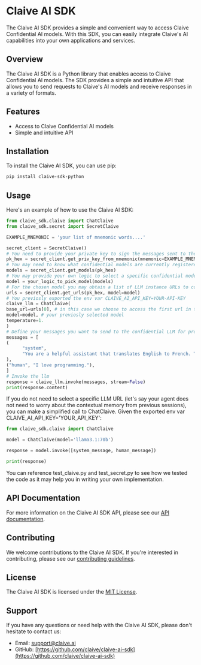 # Claive AI SDK
The Claive AI SDK provides a simple and convenient way to access Claive Confidential AI models. With this SDK, you can easily integrate Claive's AI capabilities into your own applications and services.

## Overview
The Claive AI SDK is a Python library that enables access to Claive Confidential AI models. The SDK provides a simple and intuitive API that allows you to send requests to Claive's AI models and receive responses in a variety of formats.

## Features
* Access to Claive Confidential AI models
* Simple and intuitive API

## Installation
To install the Claive AI SDK, you can use pip:
```bash
pip install claive-sdk-python
```
## Usage
Here's an example of how to use the Claive AI SDK:
```python
from claive_sdk.claive import ChatClaive
from claive_sdk.secret import SecretClaive

EXAMPLE_MNEMONIC = 'your list of mnemonic words....'

secret_client = SecretClaive()
# You need to provide your private key to sign the messages sent to the smart contract
pk_hex = secret_client.get_priv_key_from_mnemonic(mnemonic=EXAMPLE_MNEMONIC)
# You may need to know what confidential models are currently registered with Secret
models = secret_client.get_models(pk_hex)
# You may provide your own logic to select a specific confidential model
model = your_logic_to_pick_model(models)
# For the chosen model you may obtain a list of LLM instance URLs to connect to
urls = secret_client.get_urls(pk_hex, model=model)
# You previosly exported the env var CLAIVE_AI_API_KEY=YOUR-API-KEY
claive_llm = ChatClaive(
base_url=urls[0], # in this case we choose to access the first url in the list
model=model, # your previosly selected model
temperature=1.
)
# Define your messages you want to send to the confidential LLM for processing
messages = [
(
      "system",
      "You are a helpful assistant that translates English to French. Translate the user sentence.",
),
("human", "I love programming."),
]
# Invoke the llm
response = claive_llm.invoke(messages, stream=False)
print(response.content)
```

If you do not need to select a specific LLM URL (let's say your agent does not need to worry about the contextual memory from previous sessions), you can make a simplified call to ChatClaive. Given the exported env var CLAIVE_AI_API_KEY='YOUR_API_KEY':

```python
from claive_sdk.claive import ChatClaive

model = ChatClaive(model='llama3.1:70b')

response = model.invoke([system_message, human_message])

print(response)
```

You can reference test_claive.py and test_secret.py to see how we tested the code as it may help you in writing your own implementation.

## API Documentation
For more information on the Claive AI SDK API, please see our [API documentation](https://claive.ai/docs/api).

## Contributing
We welcome contributions to the Claive AI SDK. If you're interested in contributing, please see our [contributing guidelines](https://claive.ai/docs/contributing).

## License
The Claive AI SDK is licensed under the [MIT License](https://opensource.org/licenses/MIT).

## Support
If you have any questions or need help with the Claive AI SDK, please don't hesitate to contact us:
* Email: [support@claive.ai](mailto:support@claive.ai)
* GitHub: [https://github.com/claive/claive-ai-sdk](https://github.com/claive/claive-ai-sdk)

